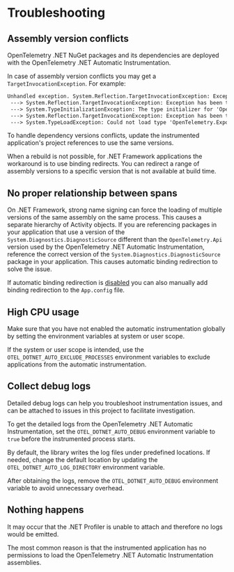 # Troubleshooting

## Assembly version conflicts

OpenTelemetry .NET NuGet packages and its dependencies
are deployed with the OpenTelemetry .NET Automatic Instrumentation.

In case of assembly version conflicts you may get a `TargetInvocationException`.
For example:

```txt
Unhandled exception. System.Reflection.TargetInvocationException: Exception has been thrown by the target of an invocation.
 ---> System.Reflection.TargetInvocationException: Exception has been thrown by the target of an invocation.
 ---> System.TypeInitializationException: The type initializer for 'OpenTelemetry.AutoInstrumentation.Loader.Startup' threw an exception.
 ---> System.Reflection.TargetInvocationException: Exception has been thrown by the target of an invocation.
 ---> System.TypeLoadException: Could not load type 'OpenTelemetry.Exporter.OtlpExportProtocol' from assembly 'OpenTelemetry.Exporter.OpenTelemetryProtocol, Version=1.0.0.0, Culture=neutral, PublicKeyToken=7bd6737fe5b67e3c'.
```

To handle dependency versions conflicts,
update the instrumented application's project references
to use the same versions.

When a rebuild is not possible,
for .NET Framework applications the workaround is to use binding redirects.
You can redirect a range of assembly versions to a specific version
that is not available at build time.

## No proper relationship between spans

On .NET Framework, strong name signing can force the loading of multiple versions
of the same assembly on the same process. This causes a separate hierarchy of
Activity objects. If you are referencing packages in your application that use a
version of the `System.Diagnostics.DiagnosticSource` different than the `OpenTelemetry.Api`
version used by the OpenTelemetry .NET Automatic Instrumentation, reference
the correct version of the `System.Diagnostics.DiagnosticSource` package
in your application.
This causes automatic binding redirection to solve the issue.

If automatic binding redirection is [disabled](https://docs.microsoft.com/en-us/dotnet/framework/configure-apps/how-to-enable-and-disable-automatic-binding-redirection)
you can also manually add binding redirection to the `App.config` file.

## High CPU usage

Make sure that you have not enabled the automatic instrumentation globally
by setting the environment variables at system or user scope.

If the system or user scope is intended, use the `OTEL_DOTNET_AUTO_EXCLUDE_PROCESSES`
environment variables to exclude applications from the automatic instrumentation.

## Collect debug logs

Detailed debug logs can help you troubleshoot instrumentation issues, and can be
attached to issues in this project to facilitate investigation.

To get the detailed logs from the OpenTelemetry .NET Automatic Instrumentation, set
the `OTEL_DOTNET_AUTO_DEBUG` environment variable to `true` before the
instrumented process starts.

By default, the library writes the log files under predefined locations. If needed,
change the default location by updating the `OTEL_DOTNET_AUTO_LOG_DIRECTORY`
environment variable.

After obtaining the logs, remove the `OTEL_DOTNET_AUTO_DEBUG`
environment variable to avoid unnecessary overhead.

## Nothing happens

It may occur that the .NET Profiler is unable to attach
and therefore no logs would be emitted.

The most common reason is that the instrumented application
has no permissions to load the OpenTelemetry .NET Automatic Instrumentation
assemblies.
